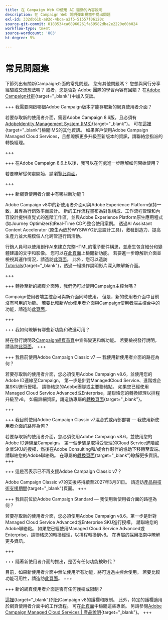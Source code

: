 ```yaml
---
title: 在 Campaign Web 中使用 AI 驅動的內容說明
description: 在 Campaign Web 說明彈出視窗中提出問題
exl-id: 332db61b-a82d-4bca-a2f5-51557f06120c
source-git-commit: 0183534ca68960261fa59582dba2e2220e60b024
workflow-type: tm+mt
source-wordcount: '803'
ht-degree: 5%

---
```


# 常見問題集

下節列出有關新Campaign介面的常見問題。 您有其他問題嗎？ 您想與同行分享經驗或交流想法嗎？ 或者，您是否對 Adobe 團隊的學習內容有回饋？ 在[Adobe Campaign社群](https://experienceleaguecommunities.adobe.com/t5/adobe-campaign-classic-v7/ct-p/adobe-campaign-classic-community){target="_blank"}中加入交談。


+++ 我需要開啟哪個Adobe Campaign版本才能存取新的網頁使用者介面？

若要存取新的使用者介面，需要Adobe Campaign 8.6版，且必須有[AdobeIdentity Management System (IMS)](https://helpx.adobe.com/tw/enterprise/using/identity.html){target="_blank"}。 可在[這裡](https://experienceleague.adobe.com/en/docs/campaign/technotes-ac/tn-new/migrate-users-to-ims){target="_blank"}檢閱IMS的其他資訊。 如果客戶使用Adobe Campaign Managed Cloud Services，且想瞭解更多升級至新版本的資訊，請聯絡您指派的轉換經理。

+++

+++ 在Adobe Campaign 8.6上以後，我可以在何處進一步瞭解如何開始使用？

若要瞭解從何處開始，請瀏覽[此頁面](../get-started/get-started.md)。

+++

+++ 新網頁使用者介面中有哪些新功能？

Adobe Campaign v8中的新使用者介面可與Adobe Experience Platform保持一致，且專為行銷效率而設計。 新的工作流程畫布為對象構成、工作流程管理和內容設計提供直覺式的進階工作區，並與Adobe Experience Platform原生應用程式(如Journey Optimizer和Real-Time CDP)整合使用案例。  透過AI Assistant Content Accelerator (原生內嵌於WYSIWYG訊息設計工具)，激發創造力、提高生產力並大規模個人化跨管道行銷活動。

行銷人員可以使用創作AI來建立完整HTML的電子郵件構思，並產生包含細分和變體建議的文字和影像。 您可以在[此頁面](../rn/whats-new.md)上檢閱新功能。 若要進一步瞭解新介面並檢視其運作情況，請造訪[此頁面](../get-started/user-interface.md)。 此外，您可以造訪[Tutorials](https://experienceleague.adobe.com/en/docs/campaign-web-learn/tutorials/overview){target="_blank"}，透過一組操作說明影片深入瞭解新介面。

+++

+++  轉換至新的網頁介面時，我們仍可以使用Campaign主控台嗎？

Campaign使用者端主控台可與新介面同時使用。 但是，新的使用者介面中目前沒有可用的功能。 若要比較新Web使用者介面與Campaign使用者端主控台中的功能，請造訪[此頁面](../get-started/capability-matrix.md)。

+++

+++ 我如何瞭解有哪些新功能和改進可用？

將在發行說明及[Campaign網頁首頁](../get-started/user-interface.md#user-interface-home)中宣佈變更和新功能。 若要檢視發行說明，請造訪[此頁面](../rn/release-notes.md)。
+++


+++  我目前使用Adobe Campaign Classic v7 — 我使用新使用者介面的路徑為何？

若要存取新的使用者介面，您必須使用Adobe Campaign v8.6，並使用您的Adobe ID連線至Campaign。 第一步是針對ManagedCloud Service、進階或企業SKU進行授權。 請聯絡您的Adobe團隊或主要聯絡點。 如果您已經使用Managed Cloud Service Advanced或Enterprise，請聯絡您的轉換經理以排程升級至v8。 如需詳細資訊，請造訪專屬的[轉換頁面](https://experienceleague.adobe.com/en/docs/campaign/campaign-v8/new/v7-to-v8){target="_blank"}。

+++

+++  我目前使用Adobe Campaign Classic v7混合式或內部部署 — 我使用新使用者介面的路徑為何？

若要存取新的使用者介面，您必須使用Adobe Campaign v8.6，並使用您的Adobe ID連線至Campaign。 第一個步驟是取得受管理的Cloud Service進階或企業SKU的授權，然後在Adobe Consulting和/或合作夥伴的協助下移轉至雲端。 請聯絡您的Adobe聯絡點。 在專屬的[轉換頁面](https://experienceleague.adobe.com/en/docs/campaign/campaign-v8/new/v7-to-v8){target="_blank"}瞭解更多資訊。
+++

+++ 這是否表示已不再支援Adobe Campaign Classic v7？

Adobe Campaign Classic v7的支援將持續至2027年3月31日。 請造訪[產品與技術支援期間](https://helpx.adobe.com/support/programs/eol-matrix.html){target="_blank"}頁面。
+++

+++ 我目前位於Adobe Campaign Standard — 我使用新使用者介面的路徑為何？

若要存取新的使用者介面，您必須使用Adobe Campaign v8.6。第一步是針對Managed Cloud Service Advanced或Enterprise SKU進行授權。 請聯絡您的Adobe聯絡點。 如果您已經使用Managed Cloud Service Advanced或Enterprise，請聯絡您的轉換經理，以排程轉換到v8。 在專屬的[採用指南](../../adoption/home.md)中瞭解更多資訊。

+++


+++ 隨著新使用者介面的推出，是否有任何功能被取代？

目前，如果新使用者介面中無法使用所有功能，將可透過主控台使用。 若要比較功能可用性，請造訪[此頁面](../get-started/capability-matrix.md)。
+++


+++ 新的網頁使用者介面是否有任何護欄或限制？

[這裡](https://experienceleague.adobe.com/en/docs/campaign/campaign-v8/releases/ac-guardrails){target="_blank"}列出Campaign v8的護欄和限制。 此外，特定的護欄適用於網頁使用者介面中的工作流程。 可在[此頁面](../get-started/guardrails.md)中檢閱這些專案。 另請參閱[Adobe Campaign Managed Cloud Services | 產品說明](https://helpx.adobe.com/tw/legal/product-descriptions/adobe-campaign-managed-cloud-services.html){target="_blank"}。
+++
